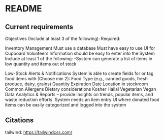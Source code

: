 # README

## Current requirements

Objectives (Include at least 3 of the following):
Required:

Inventory Management
Must use a database
Must have easy to use UI for Cupboard Volunteers
Information should be easy to enter into the System
Include at least 1 of the following: -System can generate a list of items in low quantity and items out of stock

Low-Stock Alerts & Notifications
System is able to create fields for or tag food items with (Choose min 2):
Food Type (e.g., canned goods, fresh produce, dairy, grains)
Quantity
Expiration Date
Location in stockroom
Common Allergens
Dietary considerations
Kosher
Hallal
Vegetarian
Vegan
Data Analytics & Reports – provide insights on trends, popular items, and waste reduction efforts.
System needs an item entry UI where donated food items can be easily categorized and logged into the system

## Citations
tailwind: https://tailwindcss.com/